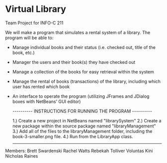 # Virtual Library
Team Project for INFO-C 211

We will make a program that simulates a rental system of a library. The program will be able to:
- Manage individual books and their status (i.e. checked out, title of the book, etc.)
- Manager the users and their book(s) they have checked out
- Manage a collection of the books for easy retrieval within the system
- Manage the rental of books (transactions) of the library, including which user has rented which book
- An interface to operate the program (utilizing JFrames and JDialog boxes with NetBeans' GUI editor)

  ---------- INSTRUCTIONS FOR RUNNING THE PROGRAM  ----------


  1.) Create a new project in NetBeans named "librarySystem"
  2.) Create a new package within the source package named "libraryManagement"
  3.) Add all of the files to the libraryManagement folder, including the book-3-smaller.png file.
  4.) Run from the LibraryApp class.

  *************************************************************

Members: 
Brett Swardenski 
Rachel Watts
Rebekah Tolliver
Voluntas Kini
Nicholas Raines
